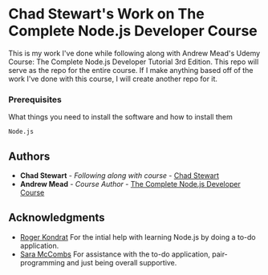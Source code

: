 # Chad Stewart's Work on The Complete Node.js Developer Course

This is my work I've done while following along with Andrew Mead's Udemy Course: The Complete Node.js Developer Tutorial 3rd Edition. This repo will serve as the repo for the entire course. If I make anything based off of the work I've done with this course, I will create another repo for it.

### Prerequisites

What things you need to install the software and how to install them

```
Node.js
```

## Authors

* **Chad Stewart** - *Following along with course* - [Chad Stewart](https://github.com/chadstewart)
* **Andrew Mead** - *Course Author* - [The Complete Node.js Developer Course](https://www.udemy.com/course/the-complete-nodejs-developer-course-2/)

## Acknowledgments

* [Roger Kondrat](https://github.com/misterhtmlcss) For the intial help with learning Node.js by doing a to-do application.
* [Sara McCombs](https://github.com/saramccombs) For assistance with the to-do application, pair-programming and just being overall supportive.
